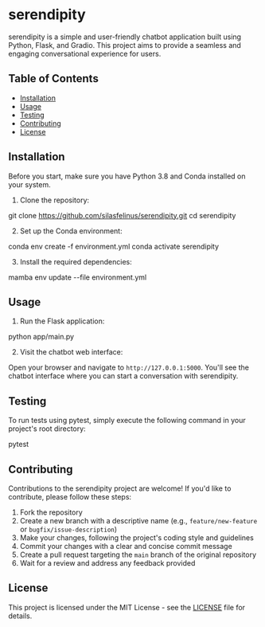 # serendipity

serendipity is a simple and user-friendly chatbot application built using Python, Flask, and Gradio. This project aims to provide a seamless and engaging conversational experience for users.

## Table of Contents

- [Installation](#installation)
- [Usage](#usage)
- [Testing](#testing)
- [Contributing](#contributing)
- [License](#license)

## Installation

Before you start, make sure you have Python 3.8 and Conda installed on your system.

1. Clone the repository:

git clone https://github.com/silasfelinus/serendipity.git
cd serendipity


2. Set up the Conda environment:

conda env create -f environment.yml
conda activate serendipity

3. Install the required dependencies:

mamba env update --file environment.yml


## Usage

1. Run the Flask application:

python app/main.py

2. Visit the chatbot web interface:

Open your browser and navigate to `http://127.0.0.1:5000`. You'll see the chatbot interface where you can start a conversation with serendipity.

## Testing

To run tests using pytest, simply execute the following command in your project's root directory:

pytest


## Contributing

Contributions to the serendipity project are welcome! If you'd like to contribute, please follow these steps:

1. Fork the repository
2. Create a new branch with a descriptive name (e.g., `feature/new-feature` or `bugfix/issue-description`)
3. Make your changes, following the project's coding style and guidelines
4. Commit your changes with a clear and concise commit message
5. Create a pull request targeting the `main` branch of the original repository
6. Wait for a review and address any feedback provided

## License

This project is licensed under the MIT License - see the [LICENSE](LICENSE) file for details.
